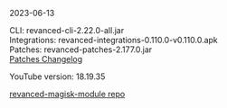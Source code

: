 2023-06-13
  
CLI: revanced-cli-2.22.0-all.jar  
Integrations: revanced-integrations-0.110.0-v0.110.0.apk  
Patches: revanced-patches-2.177.0.jar  
[Patches Changelog](https://github.com/revanced/revanced-patches/releases/tag/v2.177.0)  

YouTube version: 18.19.35  

[revanced-magisk-module repo](https://github.com/j-hc/revanced-magisk-module)
